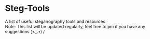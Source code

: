 # Steg-Tools
 A list of useful steganography tools and resources.
 </br>
Note: This list will be updated regularly, feel free to pm if you have any suggestions  (•◡•) /
